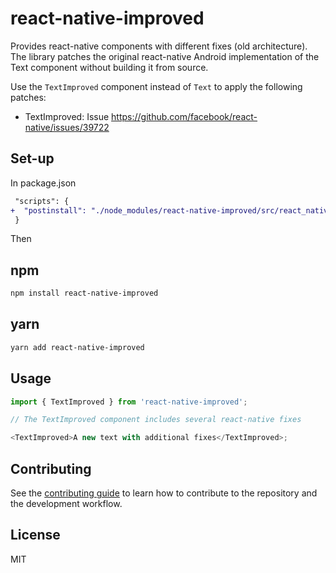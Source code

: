 # react-native-improved

Provides react-native components with different fixes (old architecture). The library patches the original react-native Android implementation of the Text component without building it from source.

Use the `TextImproved` component instead of `Text` to apply the following patches:

- TextImproved: Issue https://github.com/facebook/react-native/issues/39722

## Set-up

In package.json

```diff
 "scripts": {
+  "postinstall": "./node_modules/react-native-improved/src/react_native_renderer_patch.sh"
 }
```

Then

## npm

```sh
npm install react-native-improved
```

## yarn

```sh
yarn add react-native-improved
```

## Usage

```js
import { TextImproved } from 'react-native-improved';

// The TextImproved component includes several react-native fixes

<TextImproved>A new text with additional fixes</TextImproved>;
```

## Contributing

See the [contributing guide](CONTRIBUTING.md) to learn how to contribute to the repository and the development workflow.

## License

MIT
